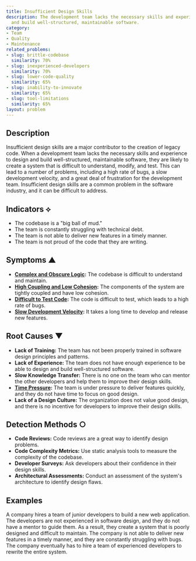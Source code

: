 ```yaml
---
title: Insufficient Design Skills
description: The development team lacks the necessary skills and experience to design
  and build well-structured, maintainable software.
category:
- Team
- Quality
- Maintenance
related_problems:
- slug: brittle-codebase
  similarity: 70%
- slug: inexperienced-developers
  similarity: 70%
- slug: lower-code-quality
  similarity: 65%
- slug: inability-to-innovate
  similarity: 65%
- slug: tool-limitations
  similarity: 65%
layout: problem
---
```


## Description
Insufficient design skills are a major contributor to the creation of legacy code. When a development team lacks the necessary skills and experience to design and build well-structured, maintainable software, they are likely to create a system that is difficult to understand, modify, and test. This can lead to a number of problems, including a high rate of bugs, a slow development velocity, and a great deal of frustration for the development team. Insufficient design skills are a common problem in the software industry, and it can be difficult to address.

## Indicators ⟡
- The codebase is a "big ball of mud."
- The team is constantly struggling with technical debt.
- The team is not able to deliver new features in a timely manner.
- The team is not proud of the code that they are writing.

## Symptoms ▲
- **[Complex and Obscure Logic](complex-and-obscure-logic.md):** The codebase is difficult to understand and maintain.
- **[High Coupling and Low Cohesion](high-coupling-low-cohesion.md):** The components of the system are tightly coupled and have low cohesion.
- **[Difficult to Test Code](difficult-to-test-code.md):** The code is difficult to test, which leads to a high rate of bugs.
- **[Slow Development Velocity](slow-development-velocity.md):** It takes a long time to develop and release new features.

## Root Causes ▼
- **Lack of Training:** The team has not been properly trained in software design principles and patterns.
- **Lack of Experience:** The team does not have enough experience to be able to design and build well-structured software.
- **Slow Knowledge Transfer:** There is no one on the team who can mentor the other developers and help them to improve their design skills.
- **[Time Pressure](time-pressure.md):** The team is under pressure to deliver features quickly, and they do not have time to focus on good design.
- **Lack of a Design Culture:** The organization does not value good design, and there is no incentive for developers to improve their design skills.

## Detection Methods ○
- **Code Reviews:** Code reviews are a great way to identify design problems.
- **Code Complexity Metrics:** Use static analysis tools to measure the complexity of the codebase.
- **Developer Surveys:** Ask developers about their confidence in their design skills.
- **Architectural Assessments:** Conduct an assessment of the system's architecture to identify design flaws.

## Examples
A company hires a team of junior developers to build a new web application. The developers are not experienced in software design, and they do not have a mentor to guide them. As a result, they create a system that is poorly designed and difficult to maintain. The company is not able to deliver new features in a timely manner, and they are constantly struggling with bugs. The company eventually has to hire a team of experienced developers to rewrite the entire system.
